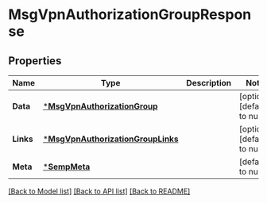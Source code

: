 # MsgVpnAuthorizationGroupResponse

## Properties
Name | Type | Description | Notes
------------ | ------------- | ------------- | -------------
**Data** | [***MsgVpnAuthorizationGroup**](MsgVpnAuthorizationGroup.md) |  | [optional] [default to null]
**Links** | [***MsgVpnAuthorizationGroupLinks**](MsgVpnAuthorizationGroupLinks.md) |  | [optional] [default to null]
**Meta** | [***SempMeta**](SempMeta.md) |  | [default to null]

[[Back to Model list]](../README.md#documentation-for-models) [[Back to API list]](../README.md#documentation-for-api-endpoints) [[Back to README]](../README.md)

